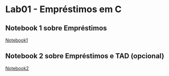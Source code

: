# Lab01 - Empréstimos em C

## Notebook 1 sobre Empréstimos

[Notebook1](notebook/emprestimo01-ra194058.ipynb)

## Notebook 2 sobre Empréstimos e TAD (opcional)

[Notebook2](notebook/emprestimo02-tad-ra194058.ipynb)
